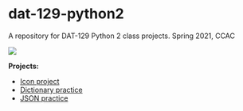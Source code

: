 # dat-129-python2


A repository for DAT-129 Python 2 class projects.
Spring 2021, CCAC 

![](https://media1.giphy.com/media/xT5LMWNOjGqJzUfyve/giphy.gif?cid=ecf05e47a4lohfwvj576xxlttic8swss9vu9i7r0z4rl1t5v&rid=giphy.gif)

**Projects:**
- [Icon project](https://github.com/ohitsmekatie/dat-129-python2/tree/main/icon-project)
- [Dictionary practice](https://github.com/ohitsmekatie/dat-129-python2/tree/main/dict-practice)
- [JSON practice](https://github.com/ohitsmekatie/dat-129-python2/tree/main/JSON-practice) 


